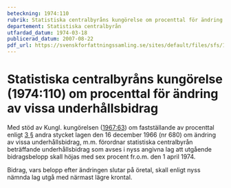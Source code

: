 ```yaml
---
beteckning: 1974:110
rubrik: Statistiska centralbyråns kungörelse om procenttal för ändring av vissa underhållsbidrag
departement: Statistiska centralbyrån
utfardad_datum: 1974-03-18
publicerad_datum: 2007-08-22
pdf_url: https://svenskforfattningssamling.se/sites/default/files/sfs/1974-03/SFS1974-110.pdf
---
```


# Statistiska centralbyråns kungörelse (1974:110) om procenttal för ändring av vissa underhållsbidrag

Med stöd av Kungl. kungörelsen ([1967:63](https://selex.se/eli/sfs/1967/63)) om fastställande av procenttal enligt [3 §](#3) andra stycket lagen den 16 december 1966 (nr 680) om ändring av vissa underhållsbidrag, m.m. förordnar statistiska centralbyrån beträffande underhållsbidrag som avses i nyss angivna lag att utgående bidragsbelopp skall höjas med sex procent fr.o.m. den 1 april 1974.

Bidrag, vars belopp efter ändringen slutar på öretal, skall enligt nyss nämnda lag utgå med närmast lägre krontal.
